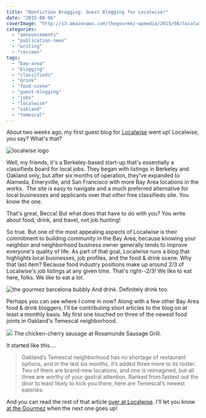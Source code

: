```yaml
---
title: "Nonfiction Bragging: Guest Blogging for Localwise!"
date: "2015-08-06"
coverImage: "http://s3.amazonaws.com/thegourmez-wpmedia/2015/08/localwise-logo.png"
categories: 
  - "announcements"
  - "publication-news"
  - "writing"
  - "reviews"
tags: 
  - "bay-area"
  - "blogging"
  - "classifieds"
  - "drink"
  - "food-scene"
  - "guest-blogging"
  - "jobs"
  - "localwise"
  - "oakland"
  - "temescal"
---
```


About two weeks ago, my first guest blog for [Localwise](http://www.localwisejobs.com/blog/) went up! Localwise, you say? What's that?

![localwise logo](http://s3.amazonaws.com/thegourmez-wpmedia/2015/08/localwise-logo.png)

Well, my friends, it's a Berkeley-based start-up that's essentially a classifieds board for local jobs. They began with listings in Berkeley and Oakland only, but after six months of operation, they've expanded to Alameda, Emeryville, and San Francisco with more Bay Area locations in the works.  The site is easy to navigate and a much preferred alternative for local businesses and applicants over that _other_ free classifieds site. You know the one.

That's great, Becca! But what does that have to do with you? You write about food, drink, and travel, not job hunting!

So true. But one of the most appealing aspects of Localwise is their commitment to building community in the Bay Area, because knowing your neighbor and neighborhood business owner generally tends to improve everyone's quality of life. As part of that goal, Localwise runs a blog that highlights local businesses, job profiles, and the food & drink scene. Why that last item? Because food industry positions make up around 2/3 of Localwise's job listings at any given time. That's right--2/3! We like to eat here, folks. We like to eat a lot.

![the gourmez barcelona bubbly](https://s3.amazonaws.com/thegourmez-wpmedia/2015/08/becca-barcelona-500x309.jpg) And drink. Definitely drink too.

Perhaps you can see where I come in now? Along with a few other Bay Area food & drink bloggers, I'll be contributing short articles to the blog on at least a monthly basis. My first one touched on three of the newest food joints in Oakland's Temescal neighborhood.

![](https://s3.amazonaws.com/thegourmez-wpmedia/2015/08/IMG_5055-500x334.jpg) The chicken-cherry sausage at Rosamunde Sausage Grill.

It started like this....

> Oakland’s Temescal neighborhood has no shortage of restaurant options, and in the last six months, it’s added three more to its roster. Two of them are brand-new locations, and one is reimagined, but all three are worthy of your gastral attention. Ranked from fastest out the door to least likely to kick you there, here are Temescal’s newest eateries:

And you can read the rest of that article [over at Localwise](https://www.localwisejobs.com/blog/temescal-restaurants/). I'll let you know [at the Gourmez](http://thegourmez.com) when the next one goes up!
